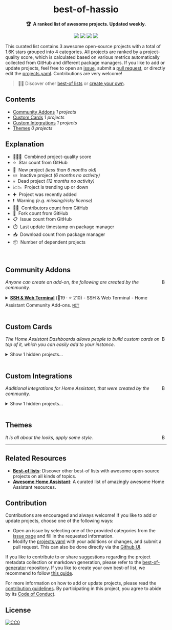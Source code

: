 <!-- markdownlint-disable -->
<h1 align="center">
    best-of-hassio
    <br>
</h1>

<p align="center">
    <strong>🏆&nbsp; A ranked list of awesome projects. Updated weekly.</strong>
</p>

<p align="center">
    <a href="https://best-of.org" title="Best-of Badge"><img src="http://bit.ly/3o3EHNN"></a>
    <a href="#Contents" title="Project Count"><img src="https://img.shields.io/badge/projects-3-blue.svg?color=5ac4bf"></a>
    <a href="#Contribution" title="Contributions are welcome"><img src="https://img.shields.io/badge/contributions-welcome-green.svg"></a>
    <a href="https://github.com/legovaer/best-of-hassio/releases" title="Best-of Updates"><img src="https://img.shields.io/github/release-date/legovaer/best-of-hassio?color=green&label=updated"></a>
</p>

This curated list contains 3 awesome open-source projects with a total of 1.6K stars grouped into 4 categories. All projects are ranked by a project-quality score, which is calculated based on various metrics automatically collected from GitHub and different package managers. If you like to add or update projects, feel free to open an [issue](https://github.com/legovaer/best-of-hassio/issues/new/choose), submit a [pull request](https://github.com/legovaer/best-of-hassio/pulls), or directly edit the [projects.yaml](https://github.com/legovaer/best-of-hassio/edit/main/projects.yaml). Contributions are very welcome!

> 🧙‍♂️  Discover other [best-of lists](https://best-of.org) or [create your own](https://github.com/best-of-lists/best-of/blob/main/create-best-of-list.md).

## Contents

- [Community Addons](#community-addons) _1 projects_
- [Custom Cards](#custom-cards) _1 projects_
- [Custom Integrations](#custom-integrations) _1 projects_
- [Themes](#themes) _0 projects_

## Explanation
- 🥇🥈🥉&nbsp; Combined project-quality score
- ⭐️&nbsp; Star count from GitHub
- 🐣&nbsp; New project _(less than 6 months old)_
- 💤&nbsp; Inactive project _(6 months no activity)_
- 💀&nbsp; Dead project _(12 months no activity)_
- 📈📉&nbsp; Project is trending up or down
- ➕&nbsp; Project was recently added
- ❗️&nbsp; Warning _(e.g. missing/risky license)_
- 👨‍💻&nbsp; Contributors count from GitHub
- 🔀&nbsp; Fork count from GitHub
- 📋&nbsp; Issue count from GitHub
- ⏱️&nbsp; Last update timestamp on package manager
- 📥&nbsp; Download count from package manager
- 📦&nbsp; Number of dependent projects

<br>

## Community Addons

<a href="#contents"><img align="right" width="15" height="15" src="https://git.io/JtehR" alt="Back to top"></a>

_Anyone can create an add-on, the following are created by the community._

<details><summary><b><a href="https://github.com/hassio-addons/addon-ssh">SSH & Web Terminal</a></b> (🥇19 ·  ⭐ 210) - SSH & Web Terminal - Home Assistant Community Add-ons. <code><a href="http://bit.ly/34MBwT8">MIT</a></code></summary>

- [GitHub](https://github.com/hassio-addons/addon-ssh) (👨‍💻 25 · 🔀 72 · ⏱️ 04.01.2023):

	```
	git clone https://github.com/hassio-addons/addon-ssh
	```
</details>
<br>

## Custom Cards

<a href="#contents"><img align="right" width="15" height="15" src="https://git.io/JtehR" alt="Back to top"></a>

_The Home Assistant Dashboards allows people to build custom cards on top of it, which you can easily add to your instance._

<details><summary>Show 1 hidden projects...</summary>

- <b><a href="https://github.com/custom-cards/button-card">Lovelace button-card</a></b> (🥇23 ·  ⭐ 1.3K · 💀) - Lovelace button-card for home assistant. <code><a href="http://bit.ly/34MBwT8">MIT</a></code>
</details>
<br>

## Custom Integrations

<a href="#contents"><img align="right" width="15" height="15" src="https://git.io/JtehR" alt="Back to top"></a>

_Additional integrations for Home Assistant, that were created by the community._

<details><summary>Show 1 hidden projects...</summary>

- <b><a href="https://github.com/thomasloven/hass-lovelace_gen">lovelace_gen</a></b> (🥇9 ·  ⭐ 150 · 💤) - Improve the lovelace yaml parser for Home Assistant. <code><a href="http://bit.ly/34MBwT8">MIT</a></code>
</details>
<br>

## Themes

<a href="#contents"><img align="right" width="15" height="15" src="https://git.io/JtehR" alt="Back to top"></a>

_It is all about the looks, apply some style._


---

## Related Resources

- [**Best-of lists**](https://best-of.org): Discover other best-of lists with awesome open-source projects on all kinds of topics.
- [**Awesome Home Assistant**](https://github.com/frenck/awesome-home-assistant): A curated list of amazingly awesome Home Assistant resources.

## Contribution

Contributions are encouraged and always welcome! If you like to add or update projects, choose one of the following ways:

- Open an issue by selecting one of the provided categories from the [issue page](https://github.com/legovaer/best-of-hassio/issues/new/choose) and fill in the requested information.
- Modify the [projects.yaml](https://github.com/legovaer/best-of-hassio/blob/main/projects.yaml) with your additions or changes, and submit a pull request. This can also be done directly via the [Github UI](https://github.com/legovaer/best-of-hassio/edit/main/projects.yaml).

If you like to contribute to or share suggestions regarding the project metadata collection or markdown generation, please refer to the [best-of-generator](https://github.com/best-of-lists/best-of-generator) repository. If you like to create your own best-of list, we recommend to follow [this guide](https://github.com/best-of-lists/best-of/blob/main/create-best-of-list.md).

For more information on how to add or update projects, please read the [contribution guidelines](https://github.com/legovaer/best-of-hassio/blob/main/CONTRIBUTING.md). By participating in this project, you agree to abide by its [Code of Conduct](https://github.com/legovaer/best-of-hassio/blob/main/.github/CODE_OF_CONDUCT.md).

## License

[![CC0](https://mirrors.creativecommons.org/presskit/buttons/88x31/svg/by-sa.svg)](https://creativecommons.org/licenses/by-sa/4.0/)
